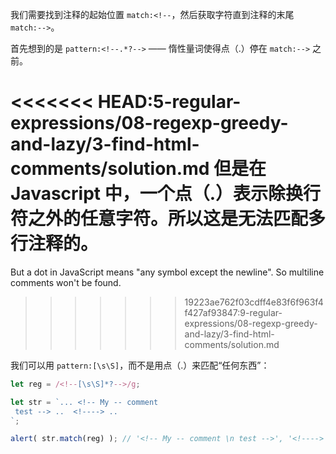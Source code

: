 我们需要找到注释的起始位置 `match:<!--`，然后获取字符直到注释的末尾 `match:-->`。

首先想到的是 `pattern:<!--.*?-->` —— 惰性量词使得点（.）停在 `match:-->` 之前。

<<<<<<< HEAD:5-regular-expressions/08-regexp-greedy-and-lazy/3-find-html-comments/solution.md
但是在 Javascript 中，一个点（.）表示除换行符之外的任意字符。所以这是无法匹配多行注释的。
=======
But a dot in JavaScript means "any symbol except the newline". So multiline comments won't be found.
>>>>>>> 19223ae762f03cdff4e83f6f963f4f427af93847:9-regular-expressions/08-regexp-greedy-and-lazy/3-find-html-comments/solution.md

我们可以用 `pattern:[\s\S]`，而不是用点（.）来匹配“任何东西”：

```js run
let reg = /<!--[\s\S]*?-->/g;

let str = `... <!-- My -- comment
 test --> ..  <!----> ..
`;

alert( str.match(reg) ); // '<!-- My -- comment \n test -->', '<!---->'
```
